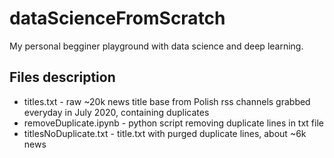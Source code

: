# dataScienceFromScratch
My personal begginer playground with data science and deep learning. 

## Files description
* titles.txt - raw ~20k news title base from Polish rss channels grabbed everyday in July 2020, containing duplicates
* removeDuplicate.ipynb - python script removing duplicate lines in txt file
* titlesNoDuplicate.txt - title.txt with purged duplicate lines, about ~6k news
